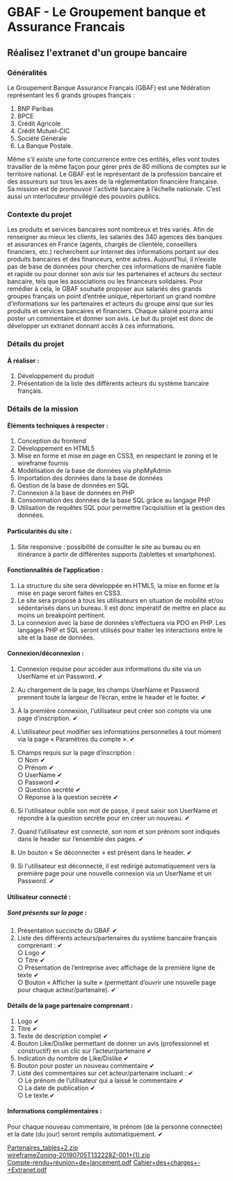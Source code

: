 # GBAF - Le Groupement banque et Assurance Francais

## Réalisez l'extranet d'un groupe bancaire

### Généralités

Le Groupement Banque Assurance Français (GBAF) est une fédération représentant les 6 grands groupes français :  

1. BNP Paribas  
2. BPCE  
3. Crédit Agricole  
4. Crédit Mutuel-CIC  
5. Société Générale  
6. La Banque Postale.

Même s’il existe une forte concurrence entre ces entités, elles vont toutes travailler de la même façon pour gérer près de 80 millions de comptes sur le territoire national. Le GBAF est le représentant de la profession bancaire et des assureurs sur tous les axes de la réglementation financière française. Sa mission est de promouvoir l'activité bancaire à l’échelle nationale. C’est aussi un interlocuteur privilégié des pouvoirs publics.

### Contexte du projet

Les produits et services bancaires sont nombreux et très variés. Afin de renseigner au mieux les clients, les salariés des 340 agences des banques et assurances en France (agents, chargés de clientèle, conseillers financiers, etc.) recherchent sur Internet des informations portant sur des produits bancaires et des financeurs, entre autres. Aujourd’hui, il n’existe pas de base de données pour chercher ces informations de manière fiable et rapide ou pour donner son avis sur les partenaires et acteurs du secteur bancaire, tels que les associations ou les financeurs solidaires. Pour remédier à cela, le GBAF souhaite proposer aux salariés des grands groupes français un point d’entrée unique, répertoriant un grand nombre d’informations sur les partenaires et acteurs du groupe ainsi que sur les produits et services bancaires et financiers. Chaque salarié pourra ainsi poster un commentaire et donner son avis. Le but du projet est donc de développer un extranet donnant accès à ces informations.

### Détails du projet

#### À réaliser :  

1. Développement du produit  
2. Présentation de la liste des différents acteurs du système bancaire français.

### Détails de la mission

#### Éléments techniques à respecter :

1. Conception du frontend  
2. Développement en HTML5  
3. Mise en forme et mise en page en CSS3, en respectant le zoning et le wireframe fournis  
4. Modélisation de la base de données via phpMyAdmin  
5. Importation des données dans la base de données  
6. Gestion de la base de données en SQL  
7. Connexion à la base de données en PHP  
8. Consommation des données de la base SQL grâce au langage PHP  
9. Utilisation de requêtes SQL pour permettre l’acquisition et la gestion des données.

#### Particularités du site :

1. Site responsive : possibilité de consulter le site au bureau ou en itinérance à partir de différentes supports (tablettes et smartphones).

#### Fonctionnalités de l’application :

1. La structure du site sera développée en HTML5, la mise en forme et la mise en page seront faites en CSS3.  
2. Le site sera proposé à tous les utilisateurs en situation de mobilité et/ou sédentarisés dans un bureau. Il est donc impératif de mettre en place au moins un breakpoint pertinent.  
3. La connexion avec la base de données s’effectuera via PDO en PHP. Les langages PHP et SQL seront utilisés pour traiter les interactions entre le site et la base de données.

#### Connexion/déconnexion :

1. Connexion requise pour accéder aux informations du site via un UserName et un Password. ✔  
2. Au chargement de la page, les champs UserName et Password prennent toute la largeur de l’écran, entre le header et le footer. ✔ 
3. À la première connexion, l'utilisateur peut créer son compte via une page d’inscription. ✔ 
4. L’utilisateur peut modifier ses informations personnelles à tout moment via la page « Paramètres du compte ». ✔  
5. Champs requis sur la page d’inscription :  
○ Nom  ✔  
○ Prénom  ✔  
○ UserName  ✔  
○ Password  ✔  
○ Question secrète  ✔  
○ Réponse à la question secrète ✔

6. Si l'utilisateur oublie son mot de passe, il peut saisir son UserName et répondre à la question secrète pour en créer un nouveau. ✔  
7. Quand l’utilisateur est connecté, son nom et son prénom sont indiqués dans le header sur l’ensemble des pages. ✔ 
8. Un bouton « Se déconnecter » est présent dans le header.  ✔
9. Si l'utilisateur est déconnecté, il est redirigé automatiquement vers la première page pour une nouvelle connexion via un UserName et un Password. ✔

#### Utilisateur connecté :

##### Sont présents sur la page :

1. Présentation succincte du GBAF  ✔
2. Liste des différents acteurs/partenaires du système bancaire français comprenant : ✔   
○ Logo  ✔  
○ Titre  ✔  
○ Présentation de l’entreprise avec affichage de la première ligne de texte  ✔  
○ Bouton « Afficher la suite » (permettant d’ouvrir une nouvelle page pour chaque acteur/partenaire). ✔

#### Détails de la page partenaire comprenant :

1. Logo ✔
2. Titre ✔
3. Texte de description complet ✔
4. Bouton Like/Dislike permettant de donner un avis (professionnel et constructif) en un clic sur l’acteur/partenaire ✔
5. Indication du nombre de Like/Dislike ✔
6. Bouton pour poster un nouveau commentaire ✔
7. Liste des commentaires sur cet acteur/partenaire incluant : ✔   
○ Le prénom de l’utilisateur qui a laissé le commentaire  ✔  
○ La date de publication  ✔  
○ Le texte.✔

#### Informations complémentaires : 

Pour chaque nouveau commentaire, le prénom (de la personne connectée) et la date (du jour) seront remplis automatiquement. ✔

[Partenaires_tables+2.zip](https://github.com/TonyVice-cpu/GBAF_site/files/10275233/Partenaires_tables%2B2.zip)  
[wireframeZoning-20190705T132228Z-001+(1).zip](https://github.com/TonyVice-cpu/GBAF_site/files/10275234/wireframeZoning-20190705T132228Z-001%2B.1.zip)  
[Compte-rendu+réunion+de+lancement.pdf](https://github.com/TonyVice-cpu/GBAF_site/files/10275235/Compte-rendu%2Breunion%2Bde%2Blancement.pdf)
[Cahier+des+charges+-+Extranet.pdf](https://github.com/TonyVice-cpu/GBAF_site/files/10275236/Cahier%2Bdes%2Bcharges%2B-%2BExtranet.pdf)
